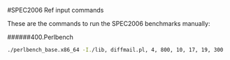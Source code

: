 #SPEC2006 Ref input commands

These are the commands to run the SPEC2006 benchmarks manually:

######400.Perlbench
```sh
./perlbench_base.x86_64 -I./lib, diffmail.pl, 4, 800, 10, 17, 19, 300
```
